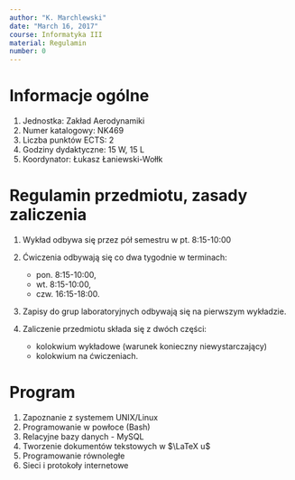 ```yaml
---
author: "K. Marchlewski"
date: "March 16, 2017"
course: Informatyka III
material: Regulamin
number: 0
---
```


# Informacje ogólne

1. Jednostka: Zakład Aerodynamiki
2. Numer katalogowy: NK469
3. Liczba punktów ECTS: 2
4. Godziny dydaktyczne: 15 W, 15 L
5. Koordynator: Łukasz Łaniewski-Wołłk

# Regulamin przedmiotu, zasady zaliczenia

1. Wykład odbywa się przez pół semestru w pt. 8:15-10:00
2. Ćwiczenia odbywają się co dwa tygodnie w terminach:

    - pon. 8:15-10:00,
    - wt. 8:15-10:00,
    - czw. 16:15-18:00.
    
3. Zapisy do grup laboratoryjnych odbywają się na pierwszym wykładzie.

4. Zaliczenie przedmiotu składa się z dwóch części:

    - kolokwium wykładowe (warunek konieczny niewystarczający)
    - kolokwium na ćwiczeniach.

# Program

1. Zapoznanie z systemem UNIX/Linux
2. Programowanie w powłoce (Bash)
3. Relacyjne bazy danych - MySQL
4. Tworzenie dokumentów tekstowych w $\LaTeX u$
5. Programowanie równoległe
6. Sieci i protokoły internetowe
